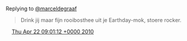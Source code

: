 Replying to [@marceldegraaf](https://twitter.com/marceldegraaf/status/12628517505)

> Drink jij maar fijn rooibosthee uit je Earthday\-mok,  stoere rocker\.

<img src="../../media/tweet.ico" width="12" /> [Thu Apr 22 09:01:12 +0000 2010](https://twitter.com/DromerDenker/status/12628625199)